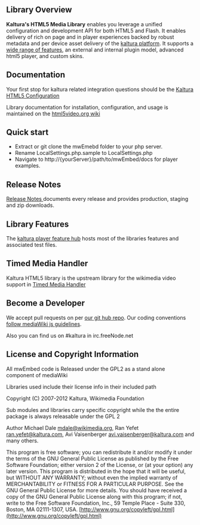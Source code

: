 ## Library Overview

__Kaltura's HTML5 Media Library__ enables you leverage a unified configuration and development API for both HTML5 and Flash. It enables delivery of rich on page and in player experiences backed by robust metadata and per device asset delivery of the [kaltura platform](http://corp.kaltura.com/). It supports a [wide range of features](http://html5video.org/kaltura-player/docs/), an external and internal plugin model, advanced html5 player, and custom skins. 

## Documentation

Your first stop for kaltura related integration questions should be the [Kaltura HTML5 Configuration](http://html5video.org/wiki/Kaltura_HTML5_Configuration)

Library documentation for installation, configuration, and usage is maintained on the [html5video.org wiki](http://html5video.org/wiki/Category:Kaltura_HTML5_Video_Library_Documentation)

## Quick start

* Extract or git clone the mwEmebd folder to your php server. 
* Rename LocalSettings.php.sample to LocalSettings.php
* Navigate to http://{yourServer}/path/to/mwEmbed/docs for player examples. 

## Release Notes

[Release Notes ](http://html5video.org/wiki/Kaltura_HTML5_Release_Notes) documents every release and provides production, staging and zip downloads. 

## Library Features

The [kaltura player feature hub](http://html5video.org/kaltura-player/docs/) hosts most of the libraries features and associated test files.  

## Timed Media Handler

Kaltura HTML5 library is the upstream library for the wikimedia video support in <a href="http://www.mediawiki.org/wiki/Extension:TimedMediaHandler">Timed Media Handler</a>

## Become a Developer

We accept pull requests on per <a href="https://github.com/kaltura/mwEmbed/">our git hub repo</a>. 
Our coding conventions <a href="http://www.mediawiki.org/wiki/Manual:Coding_conventions/JavaScript">follow mediaWiki js guidelines</a>. 

Also you can find us on #kaltura in irc.freeNode.net

## License and Copyright Information

All mwEmbed code is Released under the GPL2 as a stand alone component of mediaWiki

Libraries used include their license info in their included path 

Copyright (C) 2007-2012 Kaltura, Wikimedia Foundation

Sub modules and libraries carry specific copyright while the the entire package is always releasable under the GPL 2

Author Michael Dale <mdale@wikimedia.org>, Ran Yefet <ran.yefet@kaltura.com>, Avi Vaisenberger <avi.vaisenberger@kaltura.com> and many others.

This program is free software; you can redistribute it and/or modify it under the terms of the GNU General Public License as published by the Free Software Foundation; either version 2 of the License, or (at your option) any later version.
This program is distributed in the hope that it will be useful, but WITHOUT ANY WARRANTY; without even the implied warranty of MERCHANTABILITY or FITNESS FOR A PARTICULAR PURPOSE. See the GNU General Public License for more details.
You should have received a copy of the GNU General Public License along with this program; if not, write to the Free Software Foundation, Inc., 59 Temple Place - Suite 330, Boston, MA 02111-1307, USA.
[http://www.gnu.org/copyleft/gpl.html](http://www.gnu.org/copyleft/gpl.html)
